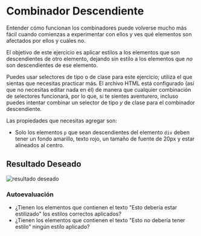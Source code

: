 # Combinador Descendiente

Entender cómo funcionan los combinadores puede volverse mucho más fácil cuando comienzas a experimentar con ellos y ves qué elementos son afectados por ellos y cuáles no.

El objetivo de este ejercicio es aplicar estilos a los elementos que son descendientes de otro elemento, dejando sin estilo a los elementos que *no* son descendientes de ese elemento.

Puedes usar selectores de tipo o de clase para este ejercicio; utiliza el que sientas que necesitas practicar más. El archivo HTML está configurado (así que no necesitas editar nada en él) de manera que cualquier combinación de selectores funcionará, por lo que, si te sientes aventurero, incluso puedes intentar combinar un selector de tipo *y* de clase para el combinador descendiente.

Las propiedades que necesitas agregar son:

* Solo los elementos `p` que sean descendientes del elemento `div` deben tener un fondo amarillo, texto rojo, un tamaño de fuente de 20px y estar alineados al centro.

## Resultado Deseado
![resultado deseado][def]

### Autoevaluación
- ¿Tienen los elementos que contienen el texto "Esto debería estar estilizado" los estilos correctos aplicados?
- ¿Tienen los elementos que contienen el texto "Esto no debería tener estilo" ningún estilo aplicado?

[def]: ./desired-outcome.png
